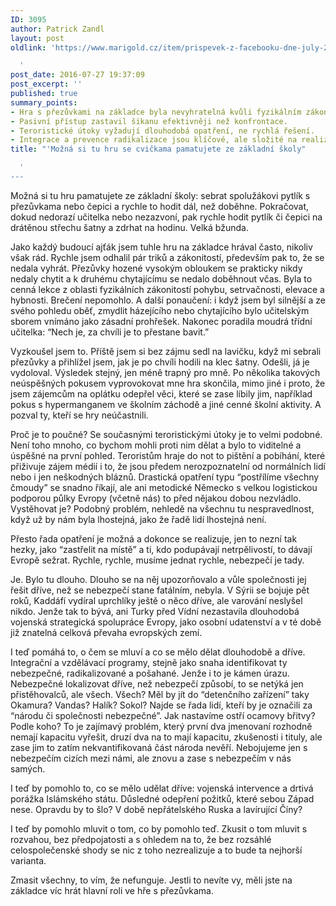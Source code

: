 ```yaml
---
ID: 3095
author: Patrick Zandl
layout: post
oldlink: 'https://www.marigold.cz/item/prispevek-z-facebooku-dne-july-27-2016-at-0836pm

  '
post_date: 2016-07-27 19:37:09
post_excerpt: ''
published: true
summary_points:
- Hra s přezůvkami na základce byla nevyhratelná kvůli fyzikálním zákonům.
- Pasivní přístup zastavil šikanu efektivněji než konfrontace.
- Teroristické útoky vyžadují dlouhodobá opatření, ne rychlá řešení.
- Integrace a prevence radikalizace jsou klíčové, ale složité na realizaci.
title: "'Možná si tu hru se cvičkama pamatujete ze základní školy"

  '
---
```


Možná si tu hru pamatujete ze základní školy: sebrat spolužákovi pytlík s přezůvkama nebo čepici a rychle to hodit dál, než doběhne. Pokračovat, dokud nedorazí učitelka nebo nezazvoní, pak rychle hodit pytlík či čepici na drátěnou střechu šatny a zdrhat na hodinu. Velká bžunda. 

Jako každý budoucí ajťák jsem tuhle hru na základce hrával často, nikoliv však rád. Rychle jsem odhalil pár triků a zákonitostí, především pak to, že se nedala vyhrát. Přezůvky hozené vysokým obloukem se prakticky nikdy nedaly chytit a k druhému chytajícímu se nedalo doběhnout včas. Byla to cenná lekce z oblasti fyzikálních zákonitostí pohybu, setrvačnosti, elevace a hybnosti. Brečení  nepomohlo. A další ponaučení: i když jsem byl silnější a ze svého pohledu oběť, zmydlit házejícího nebo chytajícího bylo učitelským sborem vnímáno jako zásadní prohřešek. Nakonec poradila moudrá třídní učitelka: “Nech je, za chvíli je to přestane bavit.” 

Vyzkoušel jsem to. Příště jsem si bez zájmu sedl na lavičku, když mi sebrali přezůvky a přihlížel jsem, jak je po chvíli hodili na klec šatny. Odešli, já je vydoloval. Výsledek stejný, jen méně trapný pro mně. Po několika takových neúspěšných pokusem vyprovokovat mne hra skončila, mimo jiné i proto, že jsem zájemcům na oplátku odepřel věci, které se zase líbily jim, například pokus s hypermanganem ve školním záchodě a jiné cenné školní aktivity. A pozval ty, kteří se hry neúčastnili.

Proč je to poučné? Se současnými teroristickými útoky je to velmi podobné. Není toho mnoho, co bychom mohli proti nim dělat a bylo to viditelné a úspěšné na první pohled. Teroristům hraje do not to pištění a pobíhání, které přiživuje zájem médií i to, že jsou předem nerozpoznatelní od normálních lidí nebo i jen neškodných bláznů. Drastická opatření typu “postřílíme všechny čmoudy” se snadno říkají, ale ani metodické Německo s velkou logistickou podporou půlky Evropy (včetně nás) to před nějakou dobou nezvládlo. Vystěhovat je? Podobný problém, nehledě na všechnu tu nespravedlnost, když už by nám byla lhostejná, jako že řadě lidí lhostejná není.  

Přesto řada opatření je možná a dokonce se realizuje, jen to nezní tak hezky, jako “zastřelit na místě” a ti, kdo podupávají netrpělivostí, to dávají Evropě sežrat. Rychle, rychle, musíme jednat rychle, nebezpečí je tady. 

Je. Bylo tu dlouho. Dlouho se na něj upozorňovalo a vůle společnosti jej řešit dříve, než se nebezpečí stane fatálním, nebyla. V Sýrii se bojuje pět roků, Kaddáfí vydíral uprchlíky ještě o něco dříve, ale varování neslyšel nikdo. Jenže tak to bývá, ani Turky před Vídní nezastavila dlouhodobá vojenská strategická spolupráce Evropy, jako osobní udatenství a v té době již znatelná celková převaha evropských zemí. 
 
I teď pomáhá to, o čem se mluví a co se mělo dělat dlouhodobě a dříve. Integrační a vzdělávací programy, stejně jako snaha identifikovat ty nebezpečné, radikalizované a pošahané. Jenže i to je kámen úrazu. Nebezpečné lokalizovat dříve, než nebezpečí způsobí, to se netýká jen přistěhovalců, ale všech. Všech? Měl by jít do “detenčního zařízení” taky Okamura? Vandas? Halík? Sokol? Najde se řada lidí, kteří by je označili za “národu či společnosti nebezpečné”. Jak nastavíme ostří ocamovy břitvy? Podle koho? To je zajímavý problém, který první dva jmenovaní rozhodně nemají kapacitu vyřešit, druzí dva na to mají kapacitu, zkušenosti i tituly, ale zase jim to zatím nekvantifikovaná část národa nevěří. Nebojujeme jen s nebezpečím cizích mezi námi, ale znovu a zase s nebezpečím v nás samých. 

I teď by pomohlo to, co se mělo udělat dříve: vojenská intervence a drtivá porážka Islámského státu. Důsledné odepření požitků, které sebou Západ nese. Opravdu by to šlo? V době nepřátelského Ruska a lavírující Číny? 

I teď by pomohlo mluvit o tom, co by pomohlo teď. Zkusit o tom mluvit s rozvahou, bez předpojatosti a s ohledem na to, že bez rozsáhlé celospolečenské shody se nic z toho nezrealizuje a to bude ta nejhorší varianta. 

Zmasit všechny, to vím, že nefunguje. Jestli to nevíte vy, měli jste na základce víc hrát hlavní roli ve hře s přezůvkama.
